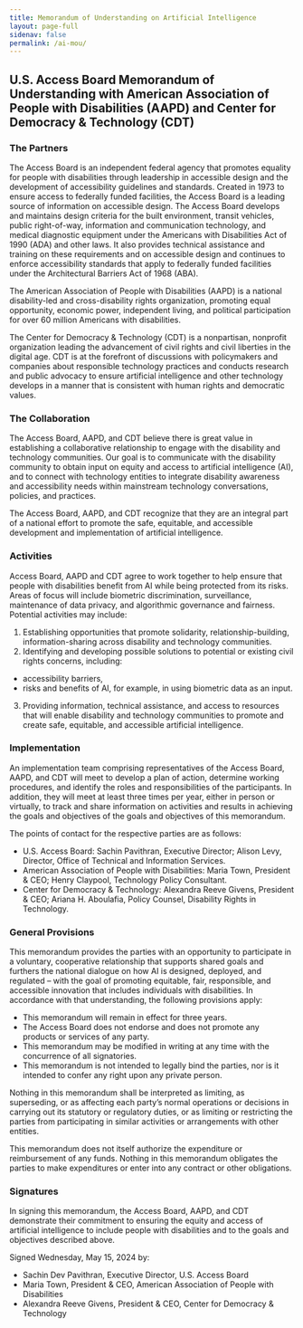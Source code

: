 ```yaml
---
title: Memorandum of Understanding on Artificial Intelligence
layout: page-full
sidenav: false
permalink: /ai-mou/
--- 
```

## U.S. Access Board Memorandum of Understanding with American Association of People with Disabilities (AAPD) and Center for Democracy & Technology (CDT)

### The Partners

The Access Board is an independent federal agency that promotes equality for people with disabilities through leadership in accessible design and the development of accessibility guidelines and standards. Created in 1973 to ensure access to federally funded facilities, the Access Board is a leading source of information on accessible design. The Access Board develops and maintains design criteria for the built environment, transit vehicles, public right-of-way, information and communication technology, and medical diagnostic equipment under the Americans with Disabilities Act of 1990 (ADA) and other laws. It also provides technical assistance and training on these requirements and on accessible design and continues to enforce accessibility standards that apply to federally funded facilities under the Architectural Barriers Act of 1968 (ABA).

The American Association of People with Disabilities (AAPD) is a national disability-led and cross-disability rights organization, promoting equal opportunity, economic power, independent living, and political participation for over 60 million Americans with disabilities. 

The Center for Democracy & Technology (CDT) is a nonpartisan, nonprofit organization leading the advancement of civil rights and civil liberties in the digital age. CDT is at the forefront of discussions with policymakers and companies about responsible technology practices and conducts research and public advocacy to ensure artificial intelligence and other technology develops in a manner that is consistent with human rights and democratic values. 

### The Collaboration

The Access Board, AAPD, and CDT believe there is great value in establishing a collaborative relationship to engage with the disability and technology communities. Our goal is to communicate with the disability community to obtain input on equity and access to artificial intelligence (AI), and to connect with technology entities to integrate disability awareness and accessibility needs within mainstream technology conversations, policies, and practices. 

The Access Board, AAPD, and CDT recognize that they are an integral part of a national effort to promote the safe, equitable, and accessible development and implementation of artificial intelligence.

### Activities

Access Board, AAPD and CDT agree to work together to help ensure that people with disabilities benefit from AI while being protected from its risks. Areas of focus will include biometric discrimination, surveillance, maintenance of data privacy, and algorithmic governance and fairness. Potential activities may include:

1. Establishing opportunities that promote solidarity, relationship-building, information-sharing across disability and technology communities.
2. Identifying and developing possible solutions to potential or existing civil rights concerns, including:
 * accessibility barriers,  
 * risks and benefits of AI, for example, in using biometric data as an input.
3. Providing information, technical assistance, and access to resources that will enable disability and technology communities to promote and create safe, equitable, and accessible artificial intelligence. 

### Implementation

An implementation team comprising representatives of the Access Board, AAPD, and CDT will meet to develop a plan of action, determine working procedures, and identify the roles and responsibilities of the participants. In addition, they will meet at least three times per year, either in person or virtually, to track and share information on activities and results in achieving the goals and objectives of the goals and objectives of this memorandum.

The points of contact for the respective parties are as follows: 
* U.S. Access Board: Sachin Pavithran, Executive Director; Alison Levy, Director, Office of Technical and Information Services.
* American Association of People with Disabilities: Maria Town, President & CEO; Henry Claypool, Technology Policy Consultant. 
* Center for Democracy & Technology: Alexandra Reeve Givens, President & CEO; Ariana H. Aboulafia, Policy Counsel, Disability Rights in Technology. 

### General Provisions

This memorandum provides the parties with an opportunity to participate in a voluntary, cooperative relationship that supports shared goals and furthers the national dialogue on how AI is designed, deployed, and regulated – with the goal of promoting equitable, fair, responsible, and accessible innovation that includes individuals with disabilities. In accordance with that understanding, the following provisions apply: 

* This memorandum will remain in effect for three years. 
* The Access Board does not endorse and does not promote any products or services of any party. 
* This memorandum may be modified in writing at any time with the concurrence of all signatories.
* This memorandum is not intended to legally bind the parties, nor is it intended to confer any right upon any private person.

Nothing in this memorandum shall be interpreted as limiting, as superseding, or as affecting each party’s normal operations or decisions in carrying out its statutory or regulatory duties, or as limiting or restricting the parties from participating in similar activities or arrangements with other entities. 

This memorandum does not itself authorize the expenditure or reimbursement of any funds. Nothing in this memorandum obligates the parties to make expenditures or enter into any contract or other obligations.

### Signatures

In signing this memorandum, the Access Board, AAPD, and CDT demonstrate their commitment to ensuring the equity and access of artificial intelligence to include people with disabilities and to the goals and objectives described above. 

Signed Wednesday, May 15, 2024 by:
* Sachin Dev Pavithran, Executive Director, U.S. Access Board
* Maria Town, President & CEO, American Association of People with Disabilities
* Alexandra Reeve Givens, President & CEO, Center for Democracy & Technology